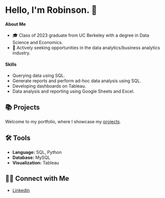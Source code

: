 # Hello, I'm Robinson. 👋

#### About Me
- 🎓 Class of 2023 graduate from UC Berkeley with a degree in Data Science and Economics.
- 💼 Actively seeking opportunities in the data analytics/business analytics industry.
 
#### Skills
- Querying data using SQL.
- Generate reports and perform ad-hoc data analysis using SQL.
- Developing dashboards on Tableau.
- Data analysis and reporting using Google Sheets and Excel.

## 📚 Projects

Welcome to my portfolio, where I showcase my [projects](https://github.com/RobinsonKao/Portfolio).

## 🛠️ Tools

- **Language:** SQL, Python
- **Database:** MySQL
- **Visualization:** Tableau

## 👋🏻 Connect with Me

- [Linkedin](https://www.linkedin.com/in/Robinson-Kao)

